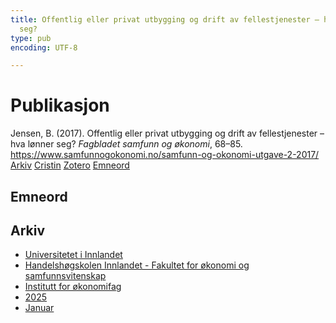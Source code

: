 ```yaml
---
title: Offentlig eller privat utbygging og drift av felles­tjenester – hva lønner
  seg?
type: pub
encoding: UTF-8

---
```

<h1>Publikasjon</h1>
<article id="csl-bib-container-AZJ63KVE" class="csl-bib-container">
  <div class="csl-bib-body"> <div class="csl-entry">Jensen, B. (2017). Offentlig eller privat utbygging og drift av felles­tjenester – hva lønner seg? <i>Fagbladet samfunn og økonomi</i>, 68–85. <a href="https://www.samfunnogokonomi.no/samfunn-og-okonomi-utgave-2-2017/">https://www.samfunnogokonomi.no/samfunn-og-okonomi-utgave-2-2017/</a></div> </div>
  <div class="csl-bib-buttons">
    <a href="#taxonomy-article-AZJ63KVE" alt="archive" class="csl-bib-button">Arkiv</a>
    <a href="https://app.cristin.no/results/show.jsf?id=2348474" alt="Cristin" class="csl-bib-button">Cristin</a>
    <a href="http://zotero.org/groups/5881554/items/AZJ63KVE" alt="Zotero" class="csl-bib-button">Zotero</a>
    <a href="#keywords-article-AZJ63KVE" alt="keywords" class="csl-bib-button">Emneord</a>
  </div>
  <div id="csl-bib-meta-container-AZJ63KVE"></div>
</article>
<div id="csl-bib-meta-AZJ63KVE" class="csl-bib-meta">
  <article id="keywords-article-AZJ63KVE" class="keywords-article">
    <h1>Emneord</h1>
    
  </article>
  <article id="taxonomy-article-AZJ63KVE" class="taxonomy-article">
    <h1>Arkiv</h1>
    <ul>
      <li><a href="{{< params subfolder >}}nn/archive/?key=3DCRN523">Universitetet i Innlandet</a></li>
      <li><a href="{{< params subfolder >}}nn/archive/?key=DU8Q9LN9">Handelshøgskolen Innlandet - Fakultet for økonomi og samfunnsvitenskap</a></li>
      <li><a href="{{< params subfolder >}}nn/archive/?key=3IQA89I8">Institutt for økonomifag</a></li>
      <li><a href="{{< params subfolder >}}nn/archive/?key=7XFLPQNF">2025</a></li>
      <li><a href="{{< params subfolder >}}nn/archive/?key=GN22DUGA">Januar</a></li>
    </ul>
  </article>
</div>
